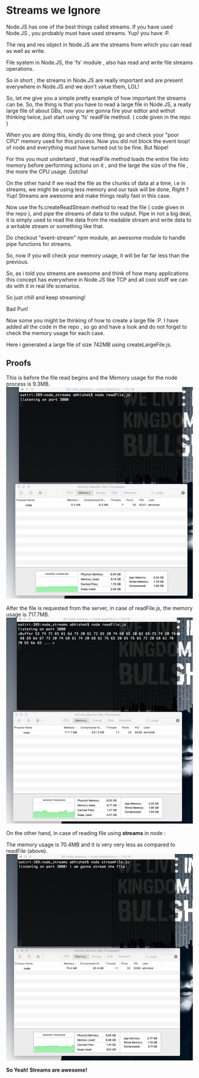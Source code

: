 Streams we Ignore
================

Node.JS has one of the best things called streams. If you have used Node.JS , you probably must have used streams. Yup! you have :P.

The req and res object in Node.JS are the streams from which you can read as well as write.

File system in Node.JS, the 'fs' module , also has read and write file streams operations.

So in short , the streams in Node.JS are really important and are present everywhere in Node.JS and we don't value them, LOL!

So, let me give you a simple pretty example of how important the streams can be. So, the thing is that you have to read a large file in Node.JS, a really large file of about GBs, 
now you are gonna fire your editor and withot thinking twice, just start using 'fs' readFile method. ( code given in the repo )  

When you are doing this, kindly do one thing, go and check your "poor CPU" memory used for this process. Now you did not block the event loop! of node and everything must have turned out to be fine. But Nope!

For this you must undertand , that readFile method loads the entire file into memory before performing actions on it , and the large the size of the file , the more the CPU usage. Gotcha!

On the other hand if we read the file as the chunks of data at a time, i.e in streams, we might be using less memory and our task will be done, Right ?
Yup! Streams are awesome and make things really fast in this case.

Now use the fs.createReadStream method to read the file ( code given in the repo ), and pipe the streams of data to the output.
Pipe in not a big deal, it is simply used to read the data from the readable stream and write data to a writable stream or something like that.

Do checkout "event-stream" npm module, an awesome module to handle pipe functions for streams.

So, now if you will check your memory usage, it will be far far less than the previous. 

So, as i told you streams are awesome and think of how many applications this concept has everywhere in Node.JS like TCP and all cool stuff we can do with it in real life scenarios.

So just chill and keep streaming! 

Bad Pun!

Now some you might be thinking of how to create a large file :P. I have added all the code in the repo , so go and have a look and do not forget to check the memory usage for each case. 

Here i generated a large file of size 742MB using createLargeFile.js.

Proofs 
-------
This is before the file read begins and the Memory usage for the node process is 9.3MB.
  ![Alt text](./images/readFile1.png?raw=true)

After the file is requested from the server, in case of readFile.js, the memory usage is 717.7MB.
  ![Alt text](./images/readFile2.png?raw=true)
  
On the other hand, in case of reading file using <b>streams</b> in node : 

The memory usage is 70.4MB and it is very very less as compared to readFile (above).
  ![Alt text](./images/streamFile2.png?raw=true)
  
<b>So Yeah! Streams are awesome!</b>
